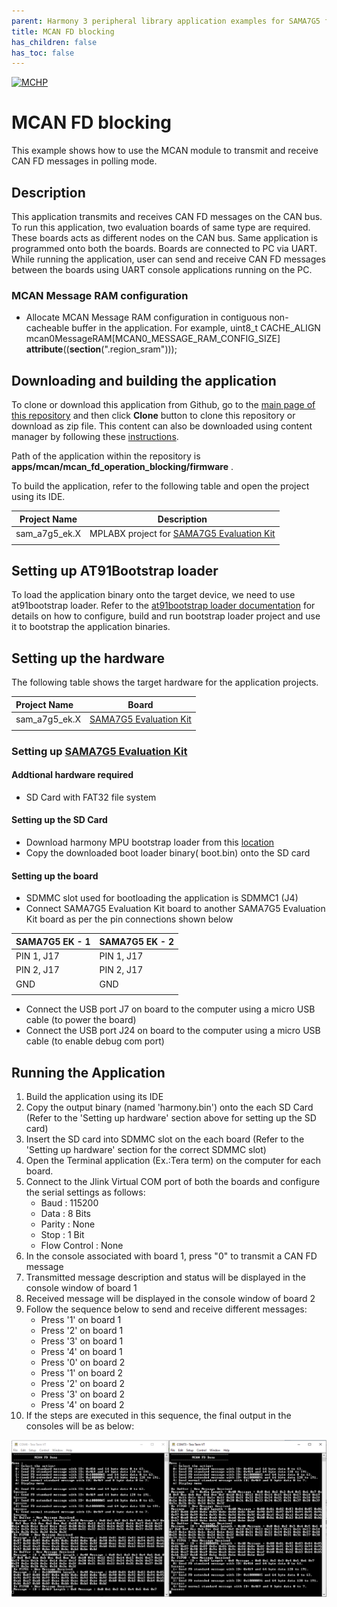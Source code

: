 ```yaml
---
parent: Harmony 3 peripheral library application examples for SAMA7G5 family
title: MCAN FD blocking 
has_children: false
has_toc: false
---
```


[![MCHP](https://www.microchip.com/ResourcePackages/Microchip/assets/dist/images/logo.png)](https://www.microchip.com)

# MCAN FD blocking

This example shows how to use the MCAN module to transmit and receive CAN FD messages in polling mode.

## Description

This application transmits and receives CAN FD messages on the CAN bus. To run this application, two evaluation boards of same type are required. These boards acts as different nodes on the CAN bus. Same application is programmed onto both the boards. Boards are connected to PC via UART. While running the application, user can send and receive CAN FD messages between the boards using UART console applications running on the PC.

### MCAN Message RAM configuration
- Allocate MCAN Message RAM configuration in contiguous non-cacheable buffer in the application.
  For example, uint8_t CACHE_ALIGN mcan0MessageRAM[MCAN0_MESSAGE_RAM_CONFIG_SIZE] __attribute__((__section__(".region_sram"))); 

## Downloading and building the application

To clone or download this application from Github, go to the [main page of this repository](https://github.com/Microchip-MPLAB-Harmony/csp_apps_sam_a7g5) and then click **Clone** button to clone this repository or download as zip file.
This content can also be downloaded using content manager by following these [instructions](https://github.com/Microchip-MPLAB-Harmony/contentmanager/wiki).

Path of the application within the repository is **apps/mcan/mcan_fd_operation_blocking/firmware** .

To build the application, refer to the following table and open the project using its IDE.

| Project Name      | Description                                    |
| ----------------- | ---------------------------------------------- |
| sam_a7g5_ek.X | MPLABX project for [SAMA7G5 Evaluation Kit]() |
|||

## Setting up AT91Bootstrap loader

To load the application binary onto the target device, we need to use at91bootstrap loader. Refer to the [at91bootstrap loader documentation](../../docs/readme_bootstrap.md) for details on how to configure, build and run bootstrap loader project and use it to bootstrap the application binaries.

## Setting up the hardware

The following table shows the target hardware for the application projects.

| Project Name| Board|
|:---------|:---------:|
| sam_a7g5_ek.X | [SAMA7G5 Evaluation Kit]() |
|||

### Setting up [SAMA7G5 Evaluation Kit]()

#### Addtional hardware required

- SD Card with FAT32 file system

#### Setting up the SD Card

- Download harmony MPU bootstrap loader from this [location](firmware/at91bootstrap_sam_a7g5_ek.X/binaries/boot.bin)
- Copy the downloaded boot loader binary( boot.bin) onto the SD card

#### Setting up the board

- SDMMC slot used for bootloading the application is SDMMC1 (J4)
- Connect SAMA7G5 Evaluation Kit board to another SAMA7G5 Evaluation Kit board as per the pin connections shown below

| SAMA7G5 EK - 1    | SAMA7G5 EK - 2    |
| ----------------- | ------------------ |
| PIN 1, J17        | PIN 1, J17         |
| PIN 2, J17        | PIN 2, J17         |
| GND               | GND                |
|||

- Connect the USB port J7 on board to the computer using a micro USB cable (to power the board)
- Connect the USB port J24 on board to the computer using a micro USB cable (to enable debug com port)

## Running the Application

1. Build the application using its IDE
2. Copy the output binary (named 'harmony.bin') onto the each SD Card (Refer to the 'Setting up hardware' section above for setting up the SD card)
3. Insert the SD card into SDMMC slot on the each board (Refer to the 'Setting up hardware' section for the correct SDMMC slot)
4. Open the Terminal application (Ex.:Tera term) on the computer for each board.
5. Connect to the Jlink Virtual COM port of both the boards and configure the serial settings as follows:
    - Baud : 115200
    - Data : 8 Bits
    - Parity : None
    - Stop : 1 Bit
    - Flow Control : None
6. In the console associated with board 1, press "0" to transmit a CAN FD message
7. Transmitted message description and status will be displayed in the console window of board 1
8. Received message will be displayed in the console window of board 2
9. Follow the sequence below to send and receive different messages:
    - Press '1' on board 1
    - Press '2' on board 1
    - Press '3' on board 1
    - Press '4' on board 1
    - Press '0' on board 2
    - Press '1' on board 2
    - Press '2' on board 2
    - Press '3' on board 2
    - Press '4' on board 2
10. If the steps are executed in this sequence, the final output in the consoles will be as below:

  ![output](images/output_mcan_fd_operation_blocking.png)
